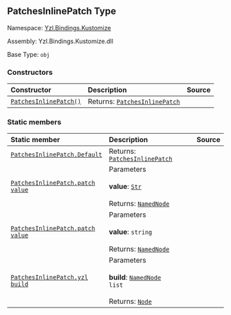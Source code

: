 ## PatchesInlinePatch Type

Namespace: [Yzl.Bindings.Kustomize](https://queil.github.io/yzl/reference/yzl-bindings-kustomize)

Assembly: Yzl.Bindings.Kustomize.dll

Base Type: <code>obj</code>



### Constructors

Constructor | Description | Source
:--- | :--- | :---:
[<code><span>PatchesInlinePatch<span>()</span></span></code>](#(+.ctor+)) | Returns: <code><a href="https://queil.github.io/yzl/reference/yzl-bindings-kustomize-patchesinlinepatch">PatchesInlinePatch</a></code><br /> | &#32;


### Static members

Static member | Description | Source
:--- | :--- | :---:
[<code><span>PatchesInlinePatch.Default</span></code>](#Default) | Returns: <code><a href="https://queil.github.io/yzl/reference/yzl-bindings-kustomize-patchesinlinepatch">PatchesInlinePatch</a></code><br /> | &#32;
[<code><span>PatchesInlinePatch.patch&#32;<span>value</span></span></code>](#patch) | Parameters<br /><br />**value**: <code><a href="https://queil.github.io/yzl/reference/yzl-core-yzl-str">Str</a></code><br /><br />Returns: <code><a href="https://queil.github.io/yzl/reference/yzl-core-yzl-namednode">NamedNode</a></code><br /> | &#32;
[<code><span>PatchesInlinePatch.patch&#32;<span>value</span></span></code>](#patch) | Parameters<br /><br />**value**: <code>string</code><br /><br />Returns: <code><a href="https://queil.github.io/yzl/reference/yzl-core-yzl-namednode">NamedNode</a></code><br /> | &#32;
[<code><span>PatchesInlinePatch.yzl&#32;<span>build</span></span></code>](#yzl) | Parameters<br /><br />**build**: <code><span><a href="https://queil.github.io/yzl/reference/yzl-core-yzl-namednode">NamedNode</a>&#32;list</span></code><br /><br />Returns: <code><a href="https://queil.github.io/yzl/reference/yzl-core-yzl-node">Node</a></code><br /> | &#32;



